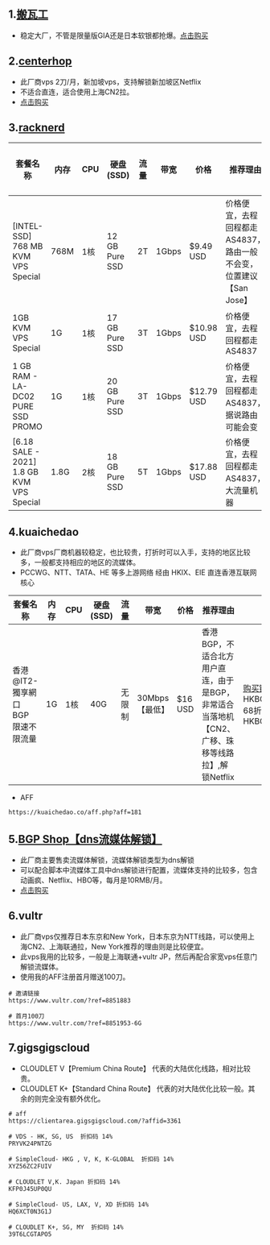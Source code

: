 ## 1.[搬瓦工](https://bandwagonhost.com/aff.php?aff=64917)
- 稳定大厂，不管是限量版GIA还是日本软银都抢爆。[点击购买](https://bandwagonhost.com/aff.php?aff=64917)

## 2.[centerhop](https://my.centerhop.com/aff.php?aff=190)
- 此厂商vps 2刀/月，新加坡vps，支持解锁新加坡区Netflix
- 不适合直连，适合使用上海CN2拉。
- [点击购买](https://my.centerhop.com/aff.php?aff=190)

## 3.[racknerd](https://my.racknerd.com/aff.php?aff=2705)

套餐名称|内存|CPU|硬盘(SSD)|流量|带宽|价格|推荐理由|购买链接
---|---|---|---|---|---|---|---|---
[INTEL-SSD] 768 MB KVM VPS Special|768M|1核|12 GB Pure SSD|2T|1Gbps|$9.49 USD|价格便宜，去程回程都走AS4837，路由一般不会变，位置建议【San Jose】|[购买链接](https://my.racknerd.com/aff.php?aff=2705&pid=476)
1GB KVM VPS Special|1G|1核|17 GB Pure SSD|3T|1Gbps|$10.98 USD|价格便宜，去程回程都走AS4837|[购买链接](https://my.racknerd.com/aff.php?aff=2705&pid=358)
1 GB RAM - LA-DC02 PURE SSD PROMO|1G|1核|20 GB Pure SSD|3T|1Gbps|$12.79 USD|价格便宜，去程回程都走AS4837，据说路由可能会变|[购买链接](https://my.racknerd.com/aff.php?aff=2705&pid=498)
[6.18 SALE - 2021] 1.8 GB KVM VPS Special |1.8G|2核|18 GB Pure SSD|5T|1Gbps|$17.88 USD|价格便宜，去程回程都走AS4837，大流量机器|[购买链接](https://my.racknerd.com/aff.php?aff=2705&pid=508)


## 4.kuaichedao

- 此厂商vps厂商机器较稳定，也比较贵，打折时可以入手，支持的地区比较多，一般都支持相应的地区的流媒体。
- PCCWG、NTT、TATA、HE 等多上游网络 经由 HKIX、EIE 直连香港互联网核心

套餐名称|内存|CPU|硬盘(SSD)|流量|带宽|价格|推荐理由|购买链接/优惠码
---|---|---|---|---|---|---|---|---
香港@IT2-獨享網口 BGP 限速不限流量|1G|1核|40G|无限制|30Mbps【最低】|$16 USD|香港BGP，不适合北方用户直连，由于是BGP，非常适合当落地机【CN2、广移、珠移等线路拉】,解锁Netflix|[购买链接](https://kuaichedao.co/store/hong-kong-data-center?aff=181)/58折，年付，用码 HKBGP/IT2/21SMR/AN/42OFF 68折，半年付，用码 HKBGP/IT2/21SMR/SA/32OFF

- AFF
```
https://kuaichedao.co/aff.php?aff=181
```

## 5.[BGP Shop【dns流媒体解锁】](https://shop.bgp.sh/aff.php?aff=154)
- 此厂商主要售卖流媒体解锁，流媒体解锁类型为dns解锁
- 可以配合脚本中流媒体工具中dns解锁进行配置，流媒体支持的比较多，包含动画疯、Netflix、HBO等，每月是10RMB/月。
- [点击购买](https://shop.bgp.sh/aff.php?aff=154)

## 6.vultr
- 此厂商vps仅推荐日本东京和New York，日本东京为NTT线路，可以使用上海CN2、上海联通拉，New York推荐的理由则是比较便宜。
- 此vps我用的比较多，一般是上海联通+vultr JP，然后再配合家宽vps任意门解锁流媒体。
- 使用我的AFF注册首月赠送100刀。

```
# 邀请链接
https://www.vultr.com/?ref=8851883

# 首月100刀
https://www.vultr.com/?ref=8851953-6G
```


## 7.gigsgigscloud
- CLOUDLET V【Premium China Route】 代表的大陆优化线路，相对比较贵。
- CLOUDLET K+【Standard China Route】 代表的对大陆优化比较一般。其余的则完全没有额外优化。

```
# aff 
https://clientarea.gigsgigscloud.com/?affid=3361

# VDS - HK, SG, US  折扣码 14% 
PRYVK24PNTZG

# SimpleCloud- HKG , V, K, K-GLOBAL  折扣码 14% 
XYZ56ZC2FUIV

# CLOUDLET V,K. Japan 折扣码 14% 
KFP0J45UP0QU

# SimpleCloud- US, LAX, V, XD 折扣码 14% 
HQ6XCT0N3G1J

# CLOUDLET K+, SG, MY  折扣码 14% 
39T6LCGTAPO5
```
